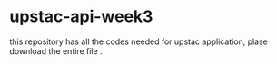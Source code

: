 # upstac-api-week3
this repository has all the codes needed for upstac application, plase download the entire file .
